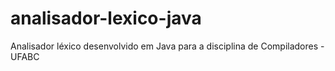 # analisador-lexico-java
Analisador léxico desenvolvido em Java para a disciplina de Compiladores - UFABC
